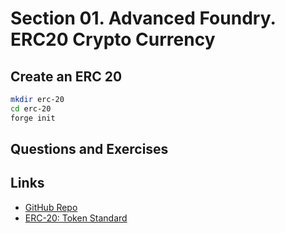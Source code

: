 # Section 01. Advanced Foundry. ERC20 Crypto Currency

## Create an ERC 20

```bash
mkdir erc-20
cd erc-20
forge init
```

## Questions and Exercises

## Links

- [GitHub Repo](https://github.com/Cyfrin/foundry-nft-cu)
- [ERC-20: Token Standard](https://eips.ethereum.org/EIPS/eip-20)
